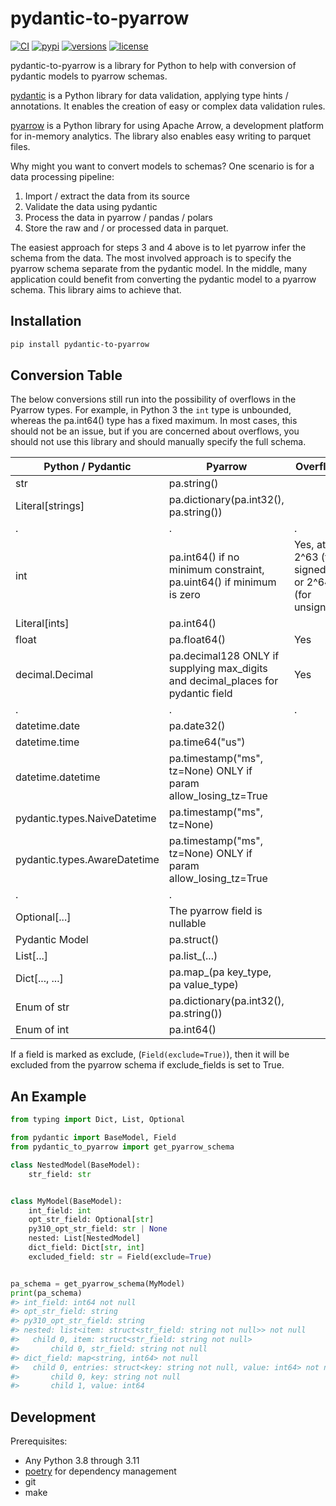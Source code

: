 # pydantic-to-pyarrow

[![CI](https://github.com/simw/pydantic-to-pyarrow/actions/workflows/test.yml/badge.svg?event=push)](https://github.com/simw/pydantic-to-pyarrow/actions/workflows/test.yml)
[![pypi](https://img.shields.io/pypi/v/pydantic-to-pyarrow.svg)](https://pypi.python.org/pypi/pydantic-to-pyarrow)
[![versions](https://img.shields.io/pypi/pyversions/pydantic-to-pyarrow.svg)](https://github.com/simw/pydantic-to-pyarrow)
[![license](https://img.shields.io/github/license/simw/pydantic-to-pyarrow.svg)](https://github.com/simw/pydantic-to-pyarrow/blob/main/LICENSE)

pydantic-to-pyarrow is a library for Python to help with conversion
of pydantic models to pyarrow schemas.

[pydantic](https://github.com/pydantic/pydantic) is a Python library
for data validation, applying type hints / annotations. It enables
the creation of easy or complex data validation rules.

[pyarrow](https://arrow.apache.org/docs/python/index.html) is a Python library
for using Apache Arrow, a development platform for in-memory analytics. The library
also enables easy writing to parquet files.

Why might you want to convert models to schemas? One scenario is for a data
processing pipeline:

1. Import / extract the data from its source
2. Validate the data using pydantic
3. Process the data in pyarrow / pandas / polars
4. Store the raw and / or processed data in parquet.

The easiest approach for steps 3 and 4 above is to let pyarrow infer
the schema from the data. The most involved approach is to
specify the pyarrow schema separate from the pydantic model. In the middle, many
application could benefit from converting the pydantic model to a
pyarrow schema. This library aims to achieve that.

## Installation

```bash
pip install pydantic-to-pyarrow
```

## Conversion Table

The below conversions still run into the possibility of
overflows in the Pyarrow types. For example, in Python 3
the `int` type is unbounded, whereas the pa.int64() type has a fixed
maximum. In most cases, this should not be an issue, but if you are
concerned about overflows, you should not use this library and
should manually specify the full schema.

Python / Pydantic | Pyarrow | Overflow
--- | --- | ---
str | pa.string() |
Literal[strings] | pa.dictionary(pa.int32(), pa.string()) |
. | . | .
int | pa.int64() if no minimum constraint, pa.uint64() if minimum is zero | Yes, at 2^63 (for signed) or 2^64 (for unsigned)
Literal[ints] | pa.int64() |
float | pa.float64() | Yes
decimal.Decimal | pa.decimal128 ONLY if supplying max_digits and decimal_places for pydantic field | Yes
. | . | .
datetime.date | pa.date32() |
datetime.time | pa.time64("us") |
datetime.datetime | pa.timestamp("ms", tz=None) ONLY if param allow_losing_tz=True |
pydantic.types.NaiveDatetime | pa.timestamp("ms", tz=None) |
pydantic.types.AwareDatetime | pa.timestamp("ms", tz=None) ONLY if param allow_losing_tz=True |
. | .
Optional[...] | The pyarrow field is nullable |
Pydantic Model | pa.struct() |
List[...] | pa.list_(...) |
Dict[..., ...] | pa.map_(pa key_type, pa value_type) |
Enum of str | pa.dictionary(pa.int32(), pa.string()) | 
Enum of int | pa.int64() |

If a field is marked as exclude, (`Field(exclude=True)`), then it will be excluded
from the pyarrow schema if exclude_fields is set to True.

## An Example

```py
from typing import Dict, List, Optional

from pydantic import BaseModel, Field
from pydantic_to_pyarrow import get_pyarrow_schema

class NestedModel(BaseModel):
    str_field: str


class MyModel(BaseModel):
    int_field: int
    opt_str_field: Optional[str]
    py310_opt_str_field: str | None
    nested: List[NestedModel]
    dict_field: Dict[str, int]
    excluded_field: str = Field(exclude=True)


pa_schema = get_pyarrow_schema(MyModel)
print(pa_schema)
#> int_field: int64 not null
#> opt_str_field: string
#> py310_opt_str_field: string
#> nested: list<item: struct<str_field: string not null>> not null
#>   child 0, item: struct<str_field: string not null>
#>       child 0, str_field: string not null
#> dict_field: map<string, int64> not null
#>   child 0, entries: struct<key: string not null, value: int64> not null
#>       child 0, key: string not null
#>       child 1, value: int64
```

## Development

Prerequisites:

- Any Python 3.8 through 3.11
- [poetry](https://github.com/python-poetry/poetry) for dependency management
- git
- make
